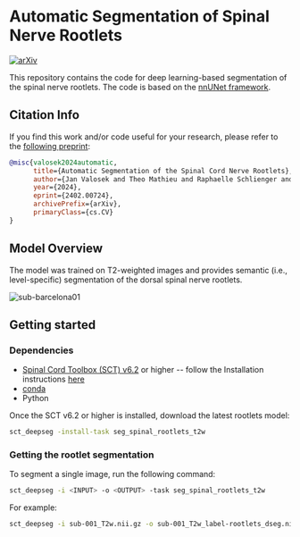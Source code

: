 # Automatic Segmentation of Spinal Nerve Rootlets 

[![arXiv](https://img.shields.io/badge/arXiv-2310.15402-b31b1b.svg)](https://doi.org/10.48550/arXiv.2402.00724)

This repository contains the code for deep learning-based segmentation of the spinal nerve rootlets. 
The code is based on the [nnUNet framework](https://github.com/MIC-DKFZ/nnUNet).

## Citation Info

If you find this work and/or code useful for your research, please refer to the [following preprint](https://doi.org/10.48550/arXiv.2402.00724):

```bibtex
@misc{valosek2024automatic,
      title={Automatic Segmentation of the Spinal Cord Nerve Rootlets}, 
      author={Jan Valosek and Theo Mathieu and Raphaelle Schlienger and Olivia S. Kowalczyk and Julien Cohen-Adad},
      year={2024},
      eprint={2402.00724},
      archivePrefix={arXiv},
      primaryClass={cs.CV}
}
```

## Model Overview

The model was trained on T2-weighted images and provides semantic (i.e., level-specific) segmentation of the dorsal 
spinal nerve rootlets.

![sub-barcelona01](https://github.com/ivadomed/model-spinal-rootlets/assets/39456460/0315228f-a3c5-4aca-80ce-c00fd13a5fc9)

## Getting started

### Dependencies

- [Spinal Cord Toolbox (SCT) v6.2](https://github.com/spinalcordtoolbox/spinalcordtoolbox/releases/tag/6.2) or higher -- follow the Installation instructions [here](https://github.com/spinalcordtoolbox/spinalcordtoolbox?tab=readme-ov-file#installation)
- [conda](https://conda.io/projects/conda/en/latest/user-guide/install/index.html) 
- Python

Once the SCT v6.2 or higher is installed, download the latest rootlets model:

```bash
sct_deepseg -install-task seg_spinal_rootlets_t2w
```

### Getting the rootlet segmentation

To segment a single image, run the following command: 

```bash
sct_deepseg -i <INPUT> -o <OUTPUT> -task seg_spinal_rootlets_t2w
```

For example:

```bash
sct_deepseg -i sub-001_T2w.nii.gz -o sub-001_T2w_label-rootlets_dseg.nii.gz -task seg_spinal_rootlets_t2w
```
